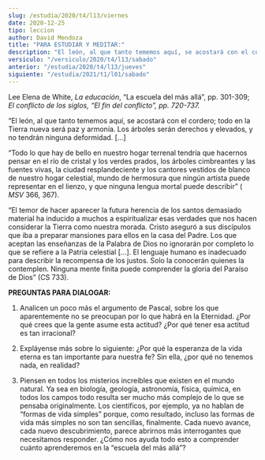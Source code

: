 ```yaml
---
slug: /estudia/2020/t4/l13/viernes
date: 2020-12-25
tipo: leccion
author: David Mendoza
title: "PARA ESTUDIAR Y MEDITAR:"
description: "El león, al que tanto tememos aquí, se acostará con el cordero; todo en la Tierra nueva será paz y armonía. Los árboles serán derechos y elevados, y no tendrán ninguna deformidad."
versiculo: "/versiculo/2020/t4/l13/sabado"
anterior: "/estudia/2020/t4/l13/jueves"
siguiente: "/estudia/2021/t1/l01/sabado"
---
```


Lee Elena de White, _La educación_, “La escuela del
más allá”, pp. 301-309;
_El conflicto de los siglos, “El fin del conflicto”, pp.
720-737._

“El león, al que tanto tememos aquí, se acostará
con el cordero; todo en la Tierra nueva será paz y armonía.
Los árboles serán derechos y elevados, y no tendrán
ninguna deformidad. [...]


“Todo lo que hay de bello en nuestro hogar terrenal tendría
que hacernos pensar en el río de cristal y los verdes prados, los
árboles cimbreantes y las fuentes vivas, la ciudad
resplandeciente y los cantores vestidos de blanco de nuestro hogar
celestial, mundo de hermosura que ningún artista puede
representar en el lienzo, y que ninguna lengua mortal puede
describir” ( _MSV_ 366, 367).


“El temor de hacer aparecer la futura herencia de los santos
demasiado material ha inducido a muchos a espiritualizar esas verdades
que nos hacen considerar la Tierra como nuestra morada. Cristo
aseguró a sus discípulos que iba a preparar mansiones para
ellos en la casa del Padre. Los que aceptan las enseñanzas de la
Palabra de Dios no ignorarán por completo lo que se refiere a la
Patria celestial [...]. El lenguaje humano es inadecuado para
describir la recompensa de los justos. Solo la conocerán quienes
la contemplen. Ninguna mente finita puede comprender la gloria del
Paraíso de Dios” (CS 733).


**PREGUNTAS PARA DIALOGAR:**

1.  Analicen un poco más el argumento de Pascal, sobre los que
     aparentemente no se preocupan por lo que habrá en la Eternidad.
     ¿Por qué crees que la gente asume esta actitud? ¿Por
     qué tener esa actitud es tan irracional?

2.  Expláyense más sobre lo siguiente: ¿Por qué la
     esperanza de la vida eterna es tan importante para nuestra fe? Sin
     ella, ¿por qué no tenemos nada, en realidad?

3.  Piensen en todos los misterios increíbles que existen en el
     mundo natural. Ya sea en biología, geología,
     astronomía, física, química, en todos los campos todo
     resulta ser mucho más complejo de lo que se pensaba
     originalmente. Los científicos, por ejemplo, ya no hablan de
     “formas de vida simples” porque, como resultado, incluso
     las formas de vida más simples no son tan sencillas,
     finalmente. Cada nuevo avance, cada nuevo descubrimiento, parece
     abrirnos más interrogantes que necesitamos responder.
     ¿Cómo nos ayuda todo esto a comprender cuánto
     aprenderemos en la “escuela del más allá”?
